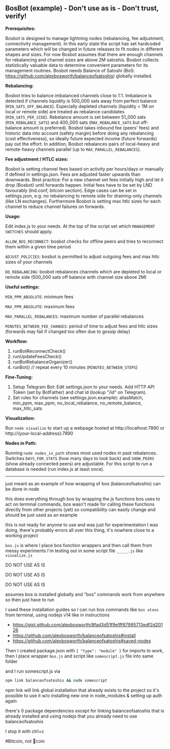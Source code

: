## BosBot (example) - Don't use as is - Don't trust, verify!

**Prerequisites:**

Bosbot is designed to manage lightning nodes (rebalancing, fee adjustment, connectivity management). In this early state the script has set hardcoded parameters which will be changed in future releases to fit nodes in different shapes and sizes. For now Bosbot assumes that there are enough channels for rebalancing and channel sizes are above 2M satoshis. Bosbot collects statistically valuable data to determine convenient parameters for its management routines.
Bosbot needs Balance of Satoshi (BoS: https://github.com/alexbosworth/balanceofsatoshis) globally installed.

**Rebalancing:**

Bosbot tries to balance imbalanced channels close to 1:1. Imbalance is detected if channels liquidity is 500_000 sats away from perfect balance (`MIN_SATS_OFF_BALANCE`). Especially depleted channels (liquidity < 1M on local or remote side) are treated as rebalance candidates (`MIN_SATS_PER_SIDE`). Rebelance amount is set between 51_000 sats (`MIN_REBALANCE_SATS`) and 400_000 sats (`MAX_REBALANCE_SATS` but off-balance amount is preferred). Bosbot takes inbound fee (peers' fees) and historic data into account (safety margin) before doing any rebalancing (cost effectiveness), so ideally future expected income (future forwards) pay out the effort. In addition, Bosbot rebalances pairs of local-heavy and remote-heavy channels parallel (up to `MAX_PARALLEL_REBALANCES`).

**Fee adjustment / HTLC sizes:**

Bosbot is setting channel fees based on activity per hours/days or manually if defined in settings.json. Fees are adjusted faster upwards than downwards. Best practice: For a new channel set fees initially high and let it drop (Bosbot) until forwards happen. Initial fees have to be set by LND favourably (lnd.conf, bitcoin section). Edge cases can be set in settings.json, e.g. no rebalancing to remote side for draining-only channels (like LN exchanges). Furthermore Bosbot is setting max htlc sizes for each channel to reduce channel failures on forwards. 

**Usage:**

Edit index.js to your needs. At the top of the script set which `MANAGEMENT SWITCHES` should apply.

`ALLOW_BOS_RECONNECT`: bosbot checks for offline peers and tries to reconnect them within a given time period

`ADJUST_POLICIES`: bosbot is permitted to adjust outgoing fees and max htlc sizes of your channels

`DO_REBALANCING`: bosbot rebalances channels which are depleted to local or remote side (500_000 sats off balance with channel size above 2M)

**Useful settings:**

`MIN_PPM_ABSOLUTE`: minimum fees

`MAX_PPM_ABSOLUTE`: maximum fees

`MAX_PARALLEL_REBALANCES`: maximum number of parallel rebalances

`MINUTES_BETWEEN_FEE_CHANGES`: period of time to adjust fees and htlc sizes (forwards may fail if changed too often due to gossip delay)

**Workflow:**
1) runBotReconnectCheck()
2) runUpdateFeesCheck()
3) runBotRebalanceOrganizer()
4) runBot() // repeat every 10 minutes (`MINUTES_BETWEEN_STEPS`)

**Fine-Tuning:**
1) Setup Telegram Bot: Edit settings.json to your needs. Add HTTP API Token (set by BotFather) and chat id (lookup "/id" on Telegram).
2) Set rules for channels (see settings.json.example): aliasMatch, min_ppm, max_ppm, no_local_rebalance, no_remote_balance, max_htlc_sats

**Visualization:**

Run `node visualize` to start up a webpage hosted at http://localhost:7890 or http://(your-local-address):7890  
  
**Nodes in Path:**
  
Running `node nodes_in_path` shows most used nodes in past rebalances. Switches `DAYS_FOR_STATS` (how many days to look back) and `SHOW_PEERS` (show already connected peers) are adjustable. For this script to run a database is needed (run index.js at least once).

___________________________________________________________
just meant as an example of how wrapping of bos (balanceofsatoshis) can be done in node

this does everything through bos by wrapping the js functions bos uses to act on terminal commands, bos wasn't made for calling these functions directly from other projects (yet) so compatibility can easily change and should be just used as an example

this is not ready for anyone to use and was just for experimentation I was doing, there's probably errors all over this thing, it's nowhere close to a working project

`bos.js` is where I place bos function wrappers and then call them from messy experiments I'm testing out in some script file `_____.js` like `visualize.js`

DO NOT USE AS IS

DO NOT USE AS IS

DO NOT USE AS IS

assumes bos is installed globally and "bos" commands work from anywhere so then just have to run

I used these installation guides so I can run bos commands like `bos utxos` from terminal, using nodejs v14 like in instructions

* https://gist.github.com/alexbosworth/8fad3d51f9e1ff67995713edf2d20126
* https://github.com/alexbosworth/balanceofsatoshis#install
* https://github.com/alexbosworth/balanceofsatoshis#saved-nodes

Then I created package.json with `{ "type": "module" }` for imports to work, then I place wrapper `bos.js` and script like `somescript.js` file into same folder

and I run somescript.js via

```bash
npm link balanceofsatoshis && node somescript
```

npm link will link global installation that already exists to the project so it's possible to use it w/o installing new one in node_modules & setting up auth again

there's 0 package dependencies except for linking balanceofsatoshis that is already installed and using nodejs that you already need to use balanceofsatoshis

I stop it with ctrl+c

#Bitcoin, not 💩coin

